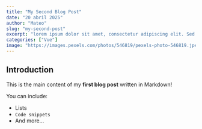 ```yaml
---
title: "My Second Blog Post"
date: "20 abril 2025"
author: "Mateo"
slug: "my-second-post"
excerpt: "lorem ipsum dolor sit amet, consectetur adipiscing elit. Sed do eiusmod tempor incididunt ut labore et dolore magna aliqua"
categories: ["Vue"]
image: "https://images.pexels.com/photos/546819/pexels-photo-546819.jpeg?auto=compress&cs=tinysrgb&w=1260&h=750&dpr=1"
---
```


## Introduction

This is the main content of my **first blog post** written in Markdown!

You can include:

- Lists
- `Code snippets`
- And more...
